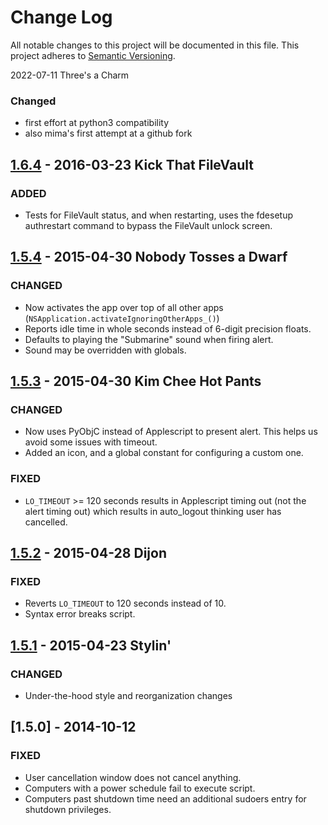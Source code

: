 # Change Log
All notable changes to this project will be documented in this file.
This project adheres to [Semantic Versioning](http://semver.org/).

2022-07-11 Three's a Charm
### Changed
- first effort at python3 compatibility
- also mima's first attempt at a github fork

## [1.6.4] - 2016-03-23 Kick That FileVault
### ADDED
- Tests for FileVault status, and when restarting, uses the fdesetup authrestart command to bypass the FileVault unlock screen.

## [1.5.4] - 2015-04-30 Nobody Tosses a Dwarf
### CHANGED
- Now activates the app over top of all other apps (```NSApplication.activateIgnoringOtherApps_()```)
- Reports idle time in whole seconds instead of 6-digit precision floats.
- Defaults to playing the "Submarine" sound when firing alert.
- Sound may be overridden with globals.

## [1.5.3] - 2015-04-30 Kim Chee Hot Pants
### CHANGED
- Now uses PyObjC instead of Applescript to present alert. This helps us avoid some issues with timeout.
- Added an icon, and a global constant for configuring a custom one.

### FIXED
- ```LO_TIMEOUT``` >= 120 seconds results in Applescript timing out (not the alert timing out) which results in auto_logout thinking user has cancelled.

## [1.5.2] - 2015-04-28 Dijon
### FIXED
- Reverts ```LO_TIMEOUT``` to 120 seconds instead of 10.
- Syntax error breaks script.

## [1.5.1] - 2015-04-23 Stylin'
### CHANGED
- Under-the-hood style and reorganization changes

## [1.5.0] - 2014-10-12
### FIXED
- User cancellation window does not cancel anything.
- Computers with a power schedule fail to execute script.
- Computers past shutdown time need an additional sudoers entry for shutdown privileges.

[unreleased]: https://github.com/sheagcraig/yo/compare/1.6.4...HEAD
[1.6.4]: https://github.com/sheagcraig/yo/compare/1.5.4...HEAD
[1.5.4]: https://github.com/sheagcraig/auto_logout/compare/1.5.3...1.5.4
[1.5.3]: https://github.com/sheagcraig/auto_logout/compare/1.5.2...1.5.3
[1.5.2]: https://github.com/sheagcraig/auto_logout/compare/1.5.1...1.5.2
[1.5.1]: https://github.com/sheagcraig/auto_logout/compare/1.5...1.5.1
